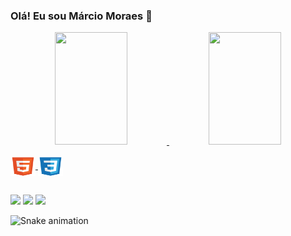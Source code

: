 ### Olá! Eu sou Márcio Moraes 👋

<div align="center">
  <a href="https://github.com/marciofmoraes">
  <img height="180em" width="48%" src="https://github-readme-stats.vercel.app/api?username=marciofmoraes&show_icons=true&theme=dracula&include_all_commits=true&count_private=true"/>
  <img height="180em" width="48%" src="https://github-readme-stats.vercel.app/api/top-langs/?username=marciofmoraes&layout=compact&langs_count=7&theme=dracula"/>
</div>
  
<div style="display: inline_block"><br>
 
  <img align="center" alt="marcio-HTML" height="30" width="40" src="https://raw.githubusercontent.com/devicons/devicon/master/icons/html5/html5-original.svg">
  <img align="center" alt="marcio-CSS" height="30" width="40" src="https://raw.githubusercontent.com/devicons/devicon/master/icons/css3/css3-original.svg">
  
</div>  

##

<div>
  <a href = "mailto: marciofmoraes@gmail.com"><img src="https://img.shields.io/badge/-Gmail-%23EA4335?style=for-the-badge&logo=gmail&logoColor=white" target="_blank"></a>
 <a href="https://www.linkedin.com/in/m%C3%A1rcio-figueiredo-moraes-81199942" target="_blank"><img src="https://img.shields.io/badge/-LinkedIn-%230077B5?style=for-the-badge&logo=linkedin&logoColor=white" target="_blank"></a>
  <a href="https://instagram.com/marcio.woraes" target="_blank"><img src="https://img.shields.io/badge/-Instagram-%23E4405F?style=for-the-badge&logo=instagram&logoColor=white" target="_blank"></a>
  <!-- <a href="https://www.youtube.com/channel/UC_-uuuZbY0AAt9CViNzvc-Q" target="_blank"><img src="https://img.shields.io/badge/-Youtube-%23333?style=for-the-badge&logo=youtube&logoColor=white" target="_blank"></a>-->
  
 ![Snake animation](https://github.com/marciofmoraes/marciofmoraes/blob/output/github-contribution-grid-snake.svg)
   
</div>
